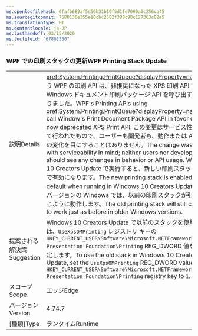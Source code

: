 ```yaml
---
ms.openlocfilehash: 6fafb689af5d50b31b19f5d1fe7090a6c256ca45
ms.sourcegitcommit: 7588136e355e10cbc2582f389c90c127363c02a5
ms.translationtype: HT
ms.contentlocale: ja-JP
ms.lasthandoff: 03/15/2020
ms.locfileid: "67802550"
---
```

### <a name="wpf-printing-stack-update"></a><span data-ttu-id="f911c-101">WPF での印刷スタックの更新</span><span class="sxs-lookup"><span data-stu-id="f911c-101">WPF Printing Stack Update</span></span>

|   |   |
|---|---|
|<span data-ttu-id="f911c-102">説明</span><span class="sxs-lookup"><span data-stu-id="f911c-102">Details</span></span>|<span data-ttu-id="f911c-103"><xref:System.Printing.PrintQueue?displayProperty=name> を使う WPF の印刷 API は、非推奨になった XPS 印刷 API ではなく Windows ドキュメント印刷パッケージ API を呼び出すようになりました。</span><span class="sxs-lookup"><span data-stu-id="f911c-103">WPF's Printing APIs using <xref:System.Printing.PrintQueue?displayProperty=name> now call Window's Print Document Package API in favor of the now deprecated XPS Print API.</span></span> <span data-ttu-id="f911c-104">この変更はサービス性を考慮して行われたもので、ユーザーも開発者も、動作または API の使用の変化を目にすることはありません。</span><span class="sxs-lookup"><span data-stu-id="f911c-104">The change was made with serviceability in mind; neither users nor developers should see any changes in behavior or API usage.</span></span> <span data-ttu-id="f911c-105">Windows 10 Creators Update で実行すると、新しい印刷スタックは既定で有効になります。</span><span class="sxs-lookup"><span data-stu-id="f911c-105">The new printing stack is enabled by default when running in Windows 10 Creators Update.</span></span> <span data-ttu-id="f911c-106">以前のバージョンの Windows では、以前の印刷スタックが引き続き同じように動作します。</span><span class="sxs-lookup"><span data-stu-id="f911c-106">The old printing stack will still continue to work just as before in older Windows versions.</span></span>|
|<span data-ttu-id="f911c-107">提案される解決策</span><span class="sxs-lookup"><span data-stu-id="f911c-107">Suggestion</span></span>|<span data-ttu-id="f911c-108">Windows 10 Creators Update で以前のスタックを使用するには、<code>UseXpsOMPrinting</code> レジストリ キーの <code>HKEY_CURRENT_USER\Software\Microsoft\.NETFramework\Windows Presentation Foundation\Printing</code> REG_DWORD 値を <code>1</code> に設定します。</span><span class="sxs-lookup"><span data-stu-id="f911c-108">To use the old stack in Windows 10 Creators Update, set the <code>UseXpsOMPrinting</code> REG_DWORD value of the <code>HKEY_CURRENT_USER\Software\Microsoft\.NETFramework\Windows Presentation Foundation\Printing</code> registry key to <code>1</code>.</span></span>|
|<span data-ttu-id="f911c-109">スコープ</span><span class="sxs-lookup"><span data-stu-id="f911c-109">Scope</span></span>|<span data-ttu-id="f911c-110">エッジ</span><span class="sxs-lookup"><span data-stu-id="f911c-110">Edge</span></span>|
|<span data-ttu-id="f911c-111">バージョン</span><span class="sxs-lookup"><span data-stu-id="f911c-111">Version</span></span>|<span data-ttu-id="f911c-112">4.7</span><span class="sxs-lookup"><span data-stu-id="f911c-112">4.7</span></span>|
|<span data-ttu-id="f911c-113">[種類]</span><span class="sxs-lookup"><span data-stu-id="f911c-113">Type</span></span>|<span data-ttu-id="f911c-114">ランタイム</span><span class="sxs-lookup"><span data-stu-id="f911c-114">Runtime</span></span>|
